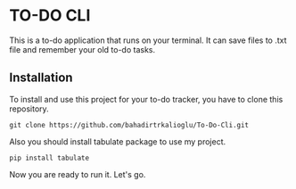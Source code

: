 # TO-DO CLI
This is a to-do application that runs on your terminal. It can save files to .txt file and remember your old to-do tasks.

## Installation
To install and use this project for your to-do tracker, you have to clone this repository.
```
git clone https://github.com/bahadirtrkalioglu/To-Do-Cli.git
```
Also you should install tabulate package to use my project.
```
pip install tabulate
```
Now you are ready to run it. Let's go.